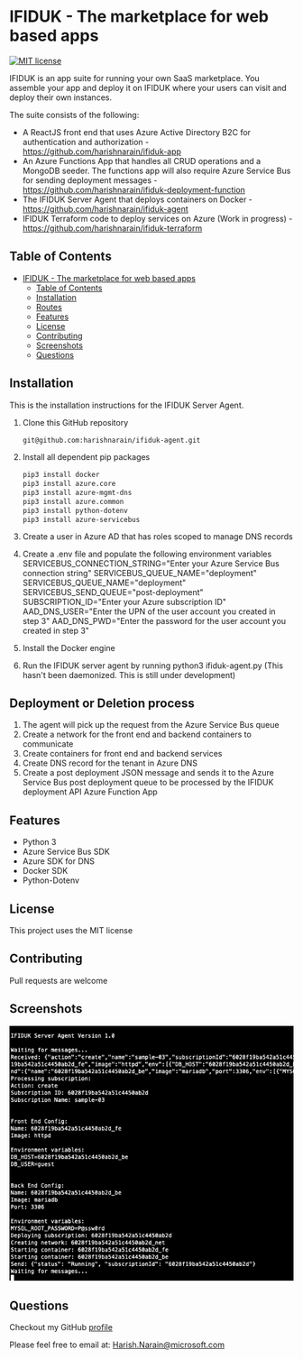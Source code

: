 # IFIDUK - The marketplace for web based apps

[![MIT license](https://img.shields.io/badge/License-MIT-blue.svg)](https://opensource.org/licenses/MIT)

IFIDUK is an app suite for running your own SaaS marketplace. You assemble your app and deploy it on IFIDUK where your users can visit and deploy their own instances.

The suite consists of the following:

- A ReactJS front end that uses Azure Active Directory B2C for authentication and authorization - https://github.com/harishnarain/ifiduk-app
- An Azure Functions App that handles all CRUD operations and a MongoDB seeder. The functions app will also require Azure Service Bus for sending deployment messages - https://github.com/harishnarain/ifiduk-deployment-function
- The IFIDUK Server Agent that deploys containers on Docker - https://github.com/harishnarain/ifiduk-agent
- IFIDUK Terraform code to deploy services on Azure (Work in progress) - https://github.com/harishnarain/ifiduk-terraform

## Table of Contents

- [IFIDUK - The marketplace for web based apps](#ifiduk---the-marketplace-for-web-based-apps)
  - [Table of Contents](#table-of-contents)
  - [Installation](#installation)
  - [Routes](#routes)
  - [Features](#features)
  - [License](#license)
  - [Contributing](#contributing)
  - [Screenshots](#screenshots)
  - [Questions](#questions)

## Installation

This is the installation instructions for the IFIDUK Server Agent.

1. Clone this GitHub repository

   ```
   git@github.com:harishnarain/ifiduk-agent.git
   ```

2. Install all dependent pip packages

   ```
   pip3 install docker
   pip3 install azure.core
   pip3 install azure-mgmt-dns
   pip3 install azure.common
   pip3 install python-dotenv
   pip3 install azure-servicebus
   ```

3. Create a user in Azure AD that has roles scoped to manage DNS records

4. Create a .env file and populate the following environment variables
   SERVICEBUS_CONNECTION_STRING="Enter your Azure Service Bus connection string"
   SERVICEBUS_QUEUE_NAME="deployment"
   SERVICEBUS_QUEUE_NAME="deployment"
   SERVICEBUS_SEND_QUEUE="post-deployment"
   SUBSCRIPTION_ID="Enter your Azure subscription ID"
   AAD_DNS_USER="Enter the UPN of the user account you created in step 3"
   AAD_DNS_PWD="Enter the password for the user account you created in step 3"

5. Install the Docker engine

6. Run the IFIDUK server agent by running python3 ifiduk-agent.py (This hasn't been daemonized. This is still under development)

## Deployment or Deletion process

1. The agent will pick up the request from the Azure Service Bus queue
2. Create a network for the front end and backend containers to communicate
3. Create containers for front end and backend services
4. Create DNS record for the tenant in Azure DNS
5. Create a post deployment JSON message and sends it to the Azure Service Bus post deployment queue to be processed by the IFIDUK deployment API Azure Function App

## Features

- Python 3
- Azure Service Bus SDK
- Azure SDK for DNS
- Docker SDK
- Python-Dotenv

## License

This project uses the MIT license

## Contributing

Pull requests are welcome

## Screenshots

![Screenshot4](https://github.com/harishnarain/ifiduk-agent/blob/main/Screenshot4.png?raw=true)

## Questions

Checkout my GitHub [profile](https://github.com/harishnarain)

Please feel free to email at: <Harish.Narain@microsoft.com>
